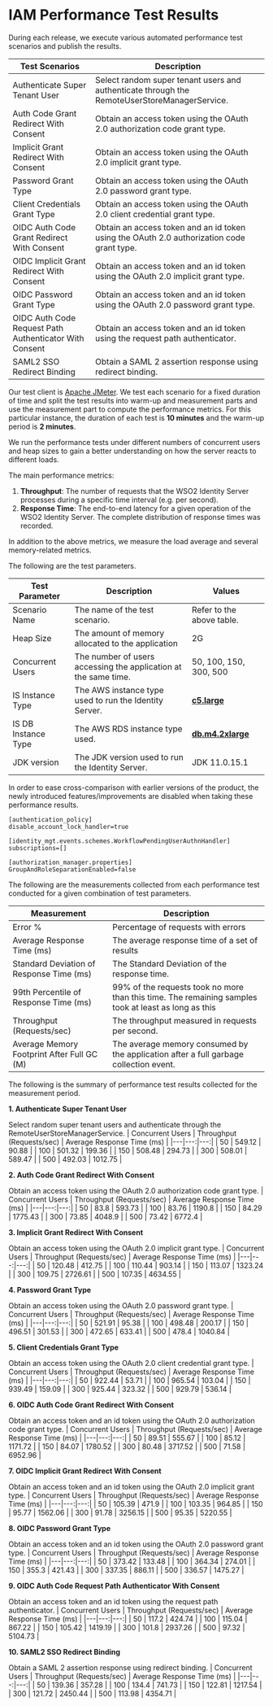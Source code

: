 # IAM Performance Test Results

During each release, we execute various automated performance test scenarios and publish the results.

| Test Scenarios | Description |
| --- | --- |
| Authenticate Super Tenant User | Select random super tenant users and authenticate through the RemoteUserStoreManagerService. |
| Auth Code Grant Redirect With Consent | Obtain an access token using the OAuth 2.0 authorization code grant type. |
| Implicit Grant Redirect With Consent | Obtain an access token using the OAuth 2.0 implicit grant type. |
| Password Grant Type | Obtain an access token using the OAuth 2.0 password grant type. |
| Client Credentials Grant Type | Obtain an access token using the OAuth 2.0 client credential grant type. |
| OIDC Auth Code Grant Redirect With Consent | Obtain an access token and an id token using the OAuth 2.0 authorization code grant type. |
| OIDC Implicit Grant Redirect With Consent | Obtain an access token and an id token using the OAuth 2.0 implicit grant type. |
| OIDC Password Grant Type | Obtain an access token and an id token using the OAuth 2.0 password grant type. |
| OIDC Auth Code Request Path Authenticator With Consent | Obtain an access token and an id token using the request path authenticator. |
| SAML2 SSO Redirect Binding | Obtain a SAML 2 assertion response using redirect binding. |

Our test client is [Apache JMeter](https://jmeter.apache.org/index.html). We test each scenario for a fixed duration of
time and split the test results into warm-up and measurement parts and use the measurement part to compute the
performance metrics. For this particular instance, the duration of each test is **10 minutes** and the warm-up period is **2 minutes**.

We run the performance tests under different numbers of concurrent users and heap sizes to gain a better understanding on how the server reacts to different loads.

The main performance metrics:

1. **Throughput**: The number of requests that the WSO2 Identity Server processes during a specific time interval (e.g. per second).
2. **Response Time**: The end-to-end latency for a given operation of the WSO2 Identity Server. The complete distribution of response times was recorded.

In addition to the above metrics, we measure the load average and several memory-related metrics.

The following are the test parameters.

| Test Parameter | Description | Values |
| --- | --- | --- |
| Scenario Name | The name of the test scenario. | Refer to the above table. |
| Heap Size | The amount of memory allocated to the application | 2G |
| Concurrent Users | The number of users accessing the application at the same time. | 50, 100, 150, 300, 500 |
| IS Instance Type | The AWS instance type used to run the Identity Server. | [**c5.large**](https://aws.amazon.com/ec2/instance-types/) |
| IS DB Instance Type | The AWS RDS instance type used. | [**db.m4.2xlarge**](https://aws.amazon.com/rds/instance-types/) |
| JDK version | The JDK version used to run the Identity Server. | JDK 11.0.15.1  |

In order to ease cross-comparison with earlier versions of the product, the newly introduced features/improvements are disabled when taking these performance results.

```
[authentication_policy]
disable_account_lock_handler=true

[identity_mgt.events.schemes.WorkflowPendingUserAuthnHandler]
subscriptions=[]

[authorization_manager.properties]
GroupAndRoleSeparationEnabled=false
```

The following are the measurements collected from each performance test conducted for a given combination of
test parameters.

| Measurement | Description |
| --- | --- |
| Error % | Percentage of requests with errors |
| Average Response Time (ms) | The average response time of a set of results |
| Standard Deviation of Response Time (ms) | The Standard Deviation of the response time. |
| 99th Percentile of Response Time (ms) | 99% of the requests took no more than this time. The remaining samples took at least as long as this |
| Throughput (Requests/sec) | The throughput measured in requests per second. |
| Average Memory Footprint After Full GC (M) | The average memory consumed by the application after a full garbage collection event. |

The following is the summary of performance test results collected for the measurement period.



**1. Authenticate Super Tenant User**

Select random super tenant users and authenticate through the RemoteUserStoreManagerService.
|  Concurrent Users | Throughput (Requests/sec) | Average Response Time (ms) |
|---|---:|---:|
|  50 | 549.12 | 90.88 |
|  100 | 501.32 | 199.36 |
|  150 | 508.48 | 294.73 |
|  300 | 508.01 | 589.47 |
|  500 | 492.03 | 1012.75 |

**2. Auth Code Grant Redirect With Consent**

Obtain an access token using the OAuth 2.0 authorization code grant type.
|  Concurrent Users | Throughput (Requests/sec) | Average Response Time (ms) |
|---|---:|---:|
|  50 | 83.8 | 593.73 |
|  100 | 83.76 | 1190.8 |
|  150 | 84.29 | 1775.43 |
|  300 | 73.85 | 4048.9 |
|  500 | 73.42 | 6772.4 |

**3. Implicit Grant Redirect With Consent**

Obtain an access token using the OAuth 2.0 implicit grant type.
|  Concurrent Users | Throughput (Requests/sec) | Average Response Time (ms) |
|---|---:|---:|
|  50 | 120.48 | 412.75 |
|  100 | 110.44 | 903.14 |
|  150 | 113.07 | 1323.24 |
|  300 | 109.75 | 2726.61 |
|  500 | 107.35 | 4634.55 |

**4. Password Grant Type**

Obtain an access token using the OAuth 2.0 password grant type.
|  Concurrent Users | Throughput (Requests/sec) | Average Response Time (ms) |
|---|---:|---:|
|  50 | 521.91 | 95.38 |
|  100 | 498.48 | 200.17 |
|  150 | 496.51 | 301.53 |
|  300 | 472.65 | 633.41 |
|  500 | 478.4 | 1040.84 |

**5. Client Credentials Grant Type**

Obtain an access token using the OAuth 2.0 client credential grant type.
|  Concurrent Users | Throughput (Requests/sec) | Average Response Time (ms) |
|---|---:|---:|
|  50 | 922.44 | 53.71 |
|  100 | 965.54 | 103.04 |
|  150 | 939.49 | 159.09 |
|  300 | 925.44 | 323.32 |
|  500 | 929.79 | 536.14 |

**6. OIDC Auth Code Grant Redirect With Consent**

Obtain an access token and an id token using the OAuth 2.0 authorization code grant type.
|  Concurrent Users | Throughput (Requests/sec) | Average Response Time (ms) |
|---|---:|---:|
|  50 | 89.51 | 555.67 |
|  100 | 85.12 | 1171.72 |
|  150 | 84.07 | 1780.52 |
|  300 | 80.48 | 3717.52 |
|  500 | 71.58 | 6952.96 |

**7. OIDC Implicit Grant Redirect With Consent**

Obtain an access token and an id token using the OAuth 2.0 implicit grant type.
|  Concurrent Users | Throughput (Requests/sec) | Average Response Time (ms) |
|---|---:|---:|
|  50 | 105.39 | 471.9 |
|  100 | 103.35 | 964.85 |
|  150 | 95.77 | 1562.06 |
|  300 | 91.78 | 3256.15 |
|  500 | 95.35 | 5220.55 |

**8. OIDC Password Grant Type**

Obtain an access token and an id token using the OAuth 2.0 password grant type.
|  Concurrent Users | Throughput (Requests/sec) | Average Response Time (ms) |
|---|---:|---:|
|  50 | 373.42 | 133.48 |
|  100 | 364.34 | 274.01 |
|  150 | 355.3 | 421.43 |
|  300 | 337.35 | 886.11 |
|  500 | 336.57 | 1475.27 |

**9. OIDC Auth Code Request Path Authenticator With Consent**

Obtain an access token and an id token using the request path authenticator.
|  Concurrent Users | Throughput (Requests/sec) | Average Response Time (ms) |
|---|---:|---:|
|  50 | 117.2 | 424.74 |
|  100 | 115.04 | 867.22 |
|  150 | 105.42 | 1419.19 |
|  300 | 101.8 | 2937.26 |
|  500 | 97.32 | 5104.73 |

**10. SAML2 SSO Redirect Binding**

Obtain a SAML 2 assertion response using redirect binding.
|  Concurrent Users | Throughput (Requests/sec) | Average Response Time (ms) |
|---|---:|---:|
|  50 | 139.36 | 357.28 |
|  100 | 134.4 | 741.73 |
|  150 | 122.81 | 1217.54 |
|  300 | 121.72 | 2450.44 |
|  500 | 113.98 | 4354.71 |
